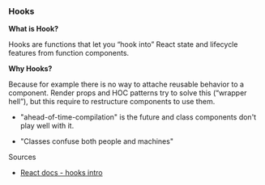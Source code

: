 ### Hooks
**What is Hook?**

Hooks are functions that let you “hook into” React state and lifecycle features from function components.

**Why Hooks?**

Because for example there is no way to attache reusable behavior to a component. Render props and HOC patterns try to solve this (“wrapper hell”), but this require to restructure components to use them.

- "ahead-of-time-compilation" is the future and class components don't play well with it. 

- "Classes confuse both people and machines"

Sources
- [React docs - hooks intro](https://reactjs.org/docs/hooks-intro.html)
